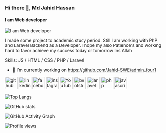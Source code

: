 ### Hi there 👋, Md Jahid Hassan
#### I am Web developer
![I am Web developer](https://scontent.fdac135-1.fna.fbcdn.net/v/t1.6435-9/s1080x2048/90330175_2503021376616854_7194971463852490752_n.jpg?_nc_cat=108&ccb=1-5&_nc_sid=e3f864&_nc_ohc=m8XTpiF2xHAAX9YkJSb&tn=ym-lOAagFo9ZhTck&_nc_ht=scontent.fdac135-1.fna&oh=0a73ac55471a35b62716134af6202d4b&oe=61CA8DDF)

I made some project to academic study period. Still I am working with PhP and Laravel Backend as a Developer. I hope my also Patience's and working hard to favor achieve my success  today or tomorrow Ins Allah

Skills: JS / HTML / CSS / PHP / Laravel

- 🔭 I’m currently working on https://github.com/Jahid-SWE/admin_four1 


[<img src='https://cdn.jsdelivr.net/npm/simple-icons@3.0.1/icons/github.svg' alt='github' height='40'>](https://github.com/Jahid-SWE)  [<img src='https://cdn.jsdelivr.net/npm/simple-icons@3.0.1/icons/linkedin.svg' alt='linkedin' height='40'>](https://www.linkedin.com/in/https://www.linkedin.com/in/jahidhassanen//)  [<img src='https://cdn.jsdelivr.net/npm/simple-icons@3.0.1/icons/facebook.svg' alt='facebook' height='40'>](https://www.facebook.com/https://www.facebook.com/Engineer.MdJahidHassan)  [<img src='https://cdn.jsdelivr.net/npm/simple-icons@3.0.1/icons/instagram.svg' alt='instagram' height='40'>](https://www.instagram.com/https://www.instagram.com/md.jahidhassanen//)  [<img src='https://cdn.jsdelivr.net/npm/simple-icons@3.0.1/icons/youtube.svg' alt='YouTube' height='40'>](https://www.youtube.com/channel/https://www.youtube.com/channel/UC76OCJPwQ3a-j1lK-fLeARQ)  [<img src='https://cdn.jsdelivr.net/npm/simple-icons@3.0.1/icons/bootstrap.svg' alt='bootstrap' height='40'>](https://getbootstrap.com/)  [<img src='https://cdn.jsdelivr.net/npm/simple-icons@3.0.1/icons/laravel.svg' alt='laravel' height='40'>](https://laravel.com/)  [<img src='https://cdn.jsdelivr.net/npm/simple-icons@3.0.1/icons/php.svg' alt='php' height='40'>](https://www.php.net/)  [<img src='https://cdn.jsdelivr.net/npm/simple-icons@3.0.1/icons/javascript.svg' alt='javascript' height='40'>](https://www.javascript.com/)  

[![Top Langs](https://github-readme-stats.vercel.app/api/top-langs/?username=Jahid-SWE)](https://github.com/anuraghazra/github-readme-stats)

![GitHub stats](https://github-readme-stats.vercel.app/api?username=Jahid-SWE&show_icons=true)  

![GitHub Activity Graph](https://activity-graph.herokuapp.com/graph?username=Jahid-SWE)  

![Profile views](https://gpvc.arturio.dev/Jahid-SWE)  
